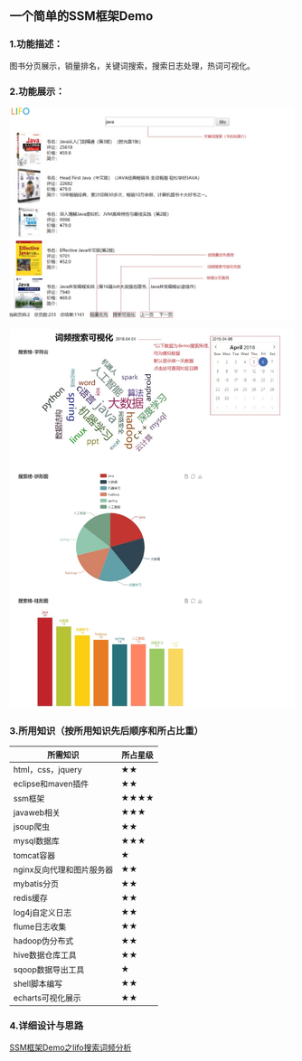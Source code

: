## 一个简单的SSM框架Demo
### 1.功能描述：
图书分页展示，销量排名，关键词搜索，搜索日志处理，热词可视化。
### 2.功能展示：

![1](https://github.com/lifoer/web.demo/blob/master/README/1.jpg?raw=true)

![2](https://github.com/lifoer/web.demo/blob/master/README/2.jpg?raw=true)

### 3.所用知识（按所用知识先后顺序和所占比重）
| 所需知识 | 所占星级 |
|---|---|
| html，css，jquery | ★★ |
|  eclipse和maven插件 | ★★ |
| ssm框架 | ★★★★  |
| javaweb相关 | ★★★ |
| jsoup爬虫 | ★★ |
| mysql数据库| ★★★ |
| tomcat容器| ★ |
| nginx反向代理和图片服务器| ★★ |
| mybatis分页| ★★ |
| redis缓存| ★★ |
| log4j自定义日志| ★★ |
| flume日志收集| ★★ |
| hadoop伪分布式| ★★ |
| hive数据仓库工具| ★★ |
| sqoop数据导出工具 | ★ |
| shell脚本编写 | ★★ |
|echarts可视化展示| ★★ |
### 4.详细设计与思路
[SSM框架Demo之lifo搜索词频分析](https://lifoer.github.io/2018/04/07/SSM框架Demo之lifo搜索词频分析/)